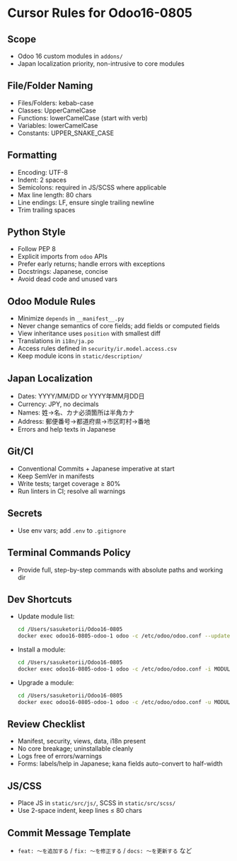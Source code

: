 # Cursor Rules for Odoo16-0805

## Scope
- Odoo 16 custom modules in `addons/`
- Japan localization priority, non-intrusive to core modules

## File/Folder Naming
- Files/Folders: kebab-case
- Classes: UpperCamelCase
- Functions: lowerCamelCase (start with verb)
- Variables: lowerCamelCase
- Constants: UPPER_SNAKE_CASE

## Formatting
- Encoding: UTF-8
- Indent: 2 spaces
- Semicolons: required in JS/SCSS where applicable
- Max line length: 80 chars
- Line endings: LF, ensure single trailing newline
- Trim trailing spaces

## Python Style
- Follow PEP 8
- Explicit imports from `odoo` APIs
- Prefer early returns; handle errors with exceptions
- Docstrings: Japanese, concise
- Avoid dead code and unused vars

## Odoo Module Rules
- Minimize `depends` in `__manifest__.py`
- Never change semantics of core fields; add fields or computed fields
- View inheritance uses `position` with smallest diff
- Translations in `i18n/ja.po`
- Access rules defined in `security/ir.model.access.csv`
- Keep module icons in `static/description/`

## Japan Localization
- Dates: YYYY/MM/DD or YYYY年MM月DD日
- Currency: JPY, no decimals
- Names: 姓→名、カナ必須箇所は半角カナ
- Address: 郵便番号→都道府県→市区町村→番地
- Errors and help texts in Japanese

## Git/CI
- Conventional Commits + Japanese imperative at start
- Keep SemVer in manifests
- Write tests; target coverage ≥ 80%
- Run linters in CI; resolve all warnings

## Secrets
- Use env vars; add `.env` to `.gitignore`

## Terminal Commands Policy
- Provide full, step-by-step commands with absolute paths and working dir

## Dev Shortcuts
- Update module list:
  ```bash
  cd /Users/sasuketorii/Odoo16-0805
  docker exec odoo16-0805-odoo-1 odoo -c /etc/odoo/odoo.conf --update-list
  ```
- Install a module:
  ```bash
  cd /Users/sasuketorii/Odoo16-0805
  docker exec odoo16-0805-odoo-1 odoo -c /etc/odoo/odoo.conf -i MODULE --stop-after-init
  ```
- Upgrade a module:
  ```bash
  cd /Users/sasuketorii/Odoo16-0805
  docker exec odoo16-0805-odoo-1 odoo -c /etc/odoo/odoo.conf -u MODULE --stop-after-init
  ```

## Review Checklist
- Manifest, security, views, data, i18n present
- No core breakage; uninstallable cleanly
- Logs free of errors/warnings
- Forms: labels/help in Japanese; kana fields auto-convert to half-width

## JS/CSS
- Place JS in `static/src/js/`, SCSS in `static/src/scss/`
- Use 2-space indent, keep lines ≤ 80 chars

## Commit Message Template
- `feat: ～を追加する` / `fix: ～を修正する` / `docs: ～を更新する` など 